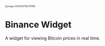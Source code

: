 <img src="https://cdn.zaneliu.me/2025/04/DttGeq.png" alt="image-20250417162741189" style="zoom:50%;" />

# Binance Widget

A widget for viewing Bitcoin prices in real time.
